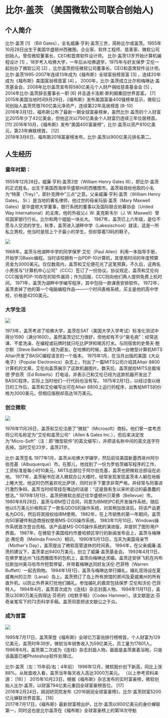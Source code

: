 # 比尔·盖茨 （美国微软公司联合创始人)
## 个人简介
比尔·盖茨 [1]  （Bill Gates），全名威廉·亨利·盖茨三世，简称比尔或盖茨。1955年10月28日出生于美国华盛顿州西雅图，企业家、软件工程师、慈善家、微软公司创始人。曾任微软董事长、CEO和首席软件设计师。
比尔·盖茨13岁开始计算机编程设计 [1]  ，18岁考入哈佛大学，一年后从哈佛退学，1975年与好友保罗·艾伦一起创办了微软公司 [2]  ，比尔盖茨担任微软公司董事长、CEO和首席软件设计师。
比尔·盖茨1995-2007年连续13年成为《福布斯》全球富翁榜首富 [3]  ，连续20年成为《福布斯》美国富翁榜首富 [4]  。
2000年，比尔·盖茨成立比尔和梅琳达·盖茨基金会，2008年比尔盖茨宣布将580亿美元个人财产捐给慈善基金会 [5]  ，2014年比尔·盖茨辞去董事长一职 [6]  并击退卡洛斯·斯利姆重回世界首富。 [7]  
2015年美国当地时间9月29日，《福布斯》发布美国富豪400强榜单显示，微软公司创始人盖茨凭借760亿美元净资产，连续第22年高居榜首 [8-10]  
2016年3月1日，福布斯公布了最新一期全球富豪榜单，虽然比尔·盖茨的个人财富比2015年少了42亿美金，但他这次以750亿美金个人财富仍连续三年位居榜首。 [11]  2016年10月，《福布斯》发布“美国400富豪榜”，比尔·盖茨以资产810亿美元，第23年蝉联榜首。 [12]  
2018年3月6日，福布斯2018富豪榜发布，比尔·盖茨以900亿美元排名第二。

## 人生经历
### 童年时期：
1955年12月28日，威廉·亨利·盖茨3世（William Henry Gates III），即比尔·盖茨的正式姓名，出生于美国西海岸华盛顿州的西雅图市。盖茨祖母给他取的小名为“特莱（Trey）”，即扑克牌中"三点”之意。父亲威廉·亨利·盖茨（William Henry Gates， Sr.）是当地的著名律师，他过世的母亲玛丽·盖茨（Mary Maxwell Gates）是华盛顿大学董事，银行系统的董事以及国际联合劝募协会（United Way International）的主席，他的外祖父J. W. 麦克斯韦尔（J. W. Maxwell）曾任国家银行行长。比尔和两个姐姐一块长大。
1967年，盖茨已上六年级，是位不愿与人交流的学生。秋季，盖茨进入湖畔中学（Lakesischool）就读，这是一所私立男校，他当时是班上个子最小的学生，但却穿着13码的鞋子。

![](https://p1.ssl.qhmsg.com/dr/220__/t016c863ca52293a8e3.jpg)

1968年，盖茨与他湖畔中学的同学保罗·艾伦（Paul Allen）利用一本指导手册，开始学习Basic编程。当时该校拥有一台PDP-10计算机，其使用时间的年度预算资金为3000美元。仅仅数周内，盖茨和艾伦便花光了这笔预算。不久后，这两名小男孩与“计算机中心公司”（CCC）签订了一份协议。协议规定，盖茨和艾伦向CCC报告PDP-10存在的软件漏洞；作为回报，CCC则向他们两人提供免费上机时间。
1971年，盖茨为湖畔中学编写程序，其中包括一款课表安排软件。
1972年，盖茨卖掉了他的第一个电脑编程作品——一个时间表格系统，买主是他的高中学校，价格是4200美元。
### 大学生活
![](https://p1.ssl.qhmsg.com/dr/220__/t019fcc3e65a19682b7.jpg)

1973年，盖茨考进了哈佛大学，盖茨在SAT（美国大学入学考试）标准化测试中得分1590（满分1600）。虽然盖茨记忆力很好，但他却有不少“臭毛病”：经常逃课、不爱洗澡、在编程或玩牌时就只吃比萨饼和喝苏打水。与同宿舍的史蒂夫·鲍尔默（Steve Ballmer）结为密友。在哈佛的时候，盖茨为第一台微型计算机MITS Altair开发了BASIC编程语言的一个版本。
1975年1月，在当月出版的美国《大众电子》（Popular Electronics）杂志上，刊出了一篇MITS公司介绍其Altair 8800计算机的文章。艾伦向盖茨展示了这款机器图片。数天后，盖茨就给MITS总裁埃德·罗伯茨（Ed Roberts）打电话，并表示己和艾伦已经为这款机器开发出了BASIC程序。实际上当时他们一行代码也没有写。
1975年2月1日，以经过夜以继日的工作后，盖茨和艾伦编写出可在Altair 8800上运行的程序，出售给MITS的价格为3000美元，但相应版税却高达18万美元。
### 创立微软
![](https://p1.ssl.qhmsg.com/dr/220__/t01349d19581ac25376.jpg)

1976年11月26日，盖茨和艾伦注册了“微软”（Microsoft）商标。他们曾一度考虑将公司名称定为“艾伦和盖茨公司”（Allen & Gates Inc.），但后来决定改为“Micro-Soft”（注：即“微型软件”的英文缩写），并把该名称中间的英文连字符去掉。当时艾伦23岁，盖茨21岁。
 
比尔·盖茨签名 
1977年1月，盖茨从哈佛大学辍学，然后前往美国新墨西哥州阿尔伯克基（Albuquerque）市。在那儿，他找到了一份为罗伯茨编写程序的工作，工资标准是每小时10美元。MITS总部位于阿尔伯克基，盖茨也把微软总部设在此地。
1977年，盖茨秘书在进入微软办公大楼时，经常发现发现盖茨本人躺在地板上睡大觉。他这时仍然喜欢吃比萨饼，同时对手下要求非常严格，并经常与同事进行激烈争辩。盖茨当时经常挂在嘴边的话是：“这是我有生以来听说过的最愚蠢的想法。”
1979年1月1日，盖茨把微软总部迁往华盛顿州贝莱佛（Bellevue）市。
1980年8月28日，盖茨与IBM签订合同，同意为IBM的PC机开发操作系统。随后他以5万美元价格购买了一款名QDOS的操作系统，对其稍加改进后，将该产品更名为DOS，然后将其授权给IBM使用。
1982年，在上市销售的第一年期间，盖茨向50家硬件制造商授权使用MS-DOS操作系统。
1983年11月10日，Windows操作系统首次登台亮相。该产品是MS-DOS操作系统的演进版，并提供了图形用户界面。
 1987年，在微软于美国纽约市曼哈顿区举行的新闻发布会上，盖茨与梅琳达·弗伦奇（Melinda French）相识。
1990年5月13日，当天为美国母亲节（Mother's Day），盖茨提出了微软高管退休的时间表。
1994年，在父亲威廉·盖茨的建议下，盖茨拿出9400万美元，创立了威廉·盖茨基金会。
1993年4月11日，在佛罗里达州飞往西雅图市的包机上，盖茨向梅琳达求婚。盖茨还安排飞机在内布拉斯加州奥马哈市作短暂停留，并带着梅琳达同好友沃伦·巴菲特（Warren Buffett）一起去购物。
1994年1月1日，盖茨与梅琳达举行婚礼，婚礼现场设在夏威夷州的兰奈（Lanai）岛上。盖茨预订了岛上所有旅馆的房间及夏威夷州的所有直升机，以防止外界来打扰他们婚礼。参加婚礼的嘉宾包括保罗·艾伦和沃伦·巴菲特人。
1994年4月，盖茨首次成为《连线》杂志封面人物。
1994年11月11日，盖茨以3080万美元购得达·芬奇的《哈默手稿》（Codex Hammer）。该文献是达·芬奇亲笔写下的72页科学手稿。盖茨同意把该文献公之于众。
### 成为首富
![](https://p1.ssl.qhmsg.com/dr/220__/t0141a36d7547f95fd6.jpg)

1995年7月17日，盖茨荣登《福布斯》全球亿万富翁排行榜榜首，个人财富为129亿美元，盖茨时年39岁。微软当年销售收入为59亿美元，员工量为17801人。
1996年6月，盖茨第二次成为《连线》杂志封面人物。画面是盖茨裹着浴袍，只是该画面已被Photoshop软件处理过。
 
比尔·盖茨（左：15年前/右：4年前） 
1996年12月，微软股价创下新高，同比上涨88%。从账面收入看，盖茨当年每天收入高达3000万美元。
（以上参考资料来源： [16]  ）
2015年10月23日，根据《福布斯》杂志发布的实时富豪榜，微软创始人比尔·盖茨，以财富794亿美元重回全球富豪榜首位。 [17]  
2016年2月24日，胡润研究院发布《2016胡润全球富豪榜》，比尔·盖茨财富5200亿元蝉联世界首富。 [18]  
2017年7月17日，《福布斯》最新财富榜出炉，比尔·盖茨以900亿美元的身价蝉联第一，同时这也是比尔盖茨在《福布斯》全球富豪榜上的第18次夺魁
